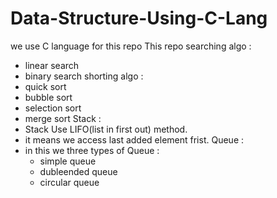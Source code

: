 # Data-Structure-Using-C-Lang
we use C language  for this repo
This repo searching algo :
  - linear search
  - binary search
shorting algo :
  - quick sort
  - bubble sort
  - selection sort
  - merge sort
Stack :
  - Stack Use LIFO(list in first out) method.
  - it means we access last added element frist. 
Queue :
  - in this we three types of Queue :
      - simple queue
      - dubleended queue
      - circular queue
